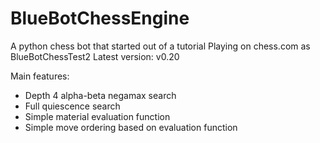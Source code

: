 # BlueBotChessEngine
A python chess bot that started out of a tutorial
Playing on chess.com as BlueBotChessTest2
Latest version: v0.20

Main features:
- Depth 4 alpha-beta negamax search
- Full quiescence search
- Simple material evaluation function
- Simple move ordering based on evaluation function

